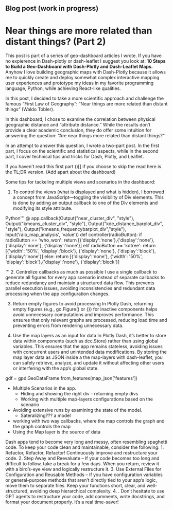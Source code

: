 

## Blog post (work in progress)

# Near things are more related than distant things? (Part 2)


This post is part of a series of geo-dashboard articles I wrote. If you have no expierence in Dash-plotly or dash-leaflet I suggest you look at: **10 Steps to Build a Geo-Dashboard with Dash-Plotly and Dash-Leaflet Maps.** Anyhow I love building geographic maps with Dash-Plotly because it allows me to quickly create and deploy somewhat complex interactive mapping user experiences and prototype my ideas in my favorite programming language, Python, while achieving React-like qualities.

In this post, I decided to take a more scientific approach and challenge the famous “First Law of Geography”: “Near things are more related than distant things” (Waldo Tobler).

In this dashboard, I chose to examine the correlation between physical geographic distance and “attribute distance.” While the results don’t provide a clear academic conclusion, they do offer some intuition for answering the question: “Are near things more related than distant things?”

In an attempt to answer this question, I wrote a two-part post. In the first part, I focus on the scientific and statistical aspects, while in the second part, I cover technical tips and tricks for Dash, Plotly, and Leaflet.

If you haven't read this first part ()[] if you choose to skip the read here is the TL;DR version.
(Add apart about the dashboard)


Some tips for tackeling multiple views and scenarios in the dashbaord:
1. 	To control the views (what is displayed and what is hidden), I borrowed a concept from JavaScript—toggling the visibility of Div elements. This is done by adding an output callback to one of the Div elements and modifying its style attribute.

Python'''
@ app.callback(Output("near_cluster_div", "style"), Output("kmeans_cluster_div", "style"), Output("kde_distance_barplot_div", "style"), Output("kmeans_frequencybarplot_div","style"), Input('raio_map_analysis', 'value'))
def controller(radioButton):
    if radioButton == 'who_won':
        return [{'display':'none'},{'display':'none'}, {'display':'none'}, {'display':'none'}]
    elif radioButton == 'kdtree':
        return [{'width': '50%', 'display':'block'}, {'display':'none'}, {'display':'block'}, {'display':'none'}]
    else:
        return [{'display':'none'}, {'width': '50%', 'display':'block'},{'display':'none'}, {'display':'block'}]

'''
2. Centrelize callbacks as much as possible
I use a single callback to generate all figures for every app scenario instead of separate callbacks to reduce redundancy and maintain a structured data flow. This prevents parallel execution issues, avoiding inconsistencies and redundant data processing when the app configuration changes.

3. Return empty figures to avoid processing
In Plotly Dash, returning empty figures (e.g., go.Figure() or {}) for inactive components helps avoid unnecessary computations and improves performance. This ensures that only relevant graphs are processed, reducing load time and preventing errors from rendering unnecessary data.

4. Use the map layers as an input for data
In Plotly Dash, it’s better to store data within components (such as dcc.Store) rather than using global variables. This ensures that the app remains stateless, avoiding issues with concurrent users and unintended data modifications. By storing the map layer data as JSON inside a the map-layers with dash-leaflet, you can safely retrieve, analyze, and update it without affecting other users or interfering with the app’s global state.


gdf = gpd.GeoDataFrame.from_features(map_json['features'])

- Multiple Scenarios in the app.
    - Hiding and showing the right div - returning empty divs
    - Working with multiple map-layers configurations based on the scenario
- Avoiding extensive runs by examining the state of the model.
    - Sateralizing??? a model
- working with two way callbacks, where the map controls the graph and the graph controls the map
- Using the Map layer is the source of data

Dash apps tend to become very long and messy, often resembling spaghetti code. To keep your code clean and maintainable, consider the following:
	1.	Refactor, Refactor, Refactor! Continuously improve and restructure your code.
	2.	Step Away and Reevaluate – If your code becomes too long and difficult to follow, take a break for a few days. When you return, review it with a bird’s-eye view and logically restructure it.
	3.	Use External Files for Configuration and Reusable Methods – If you have configuration variables or general-purpose methods that aren’t directly tied to your app’s logic, move them to separate files. Keep your functions short, clear, and well-structured, avoiding deep hierarchical complexity.
    4. .	Don’t hesitate to use GPT agents to restructure your code, add comments, write docstrings, and format your document properly. It’s a real time-saver!